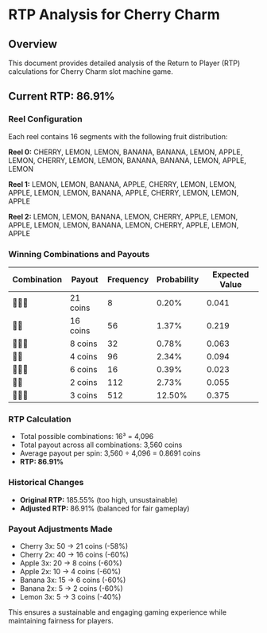 # RTP Analysis for Cherry Charm

## Overview
This document provides detailed analysis of the Return to Player (RTP) calculations for Cherry Charm slot machine game.

## Current RTP: 86.91%

### Reel Configuration
Each reel contains 16 segments with the following fruit distribution:

**Reel 0:** CHERRY, LEMON, LEMON, BANANA, BANANA, LEMON, APPLE, LEMON, CHERRY, LEMON, LEMON, BANANA, BANANA, LEMON, APPLE, LEMON

**Reel 1:** LEMON, LEMON, BANANA, APPLE, CHERRY, LEMON, LEMON, APPLE, LEMON, LEMON, BANANA, APPLE, CHERRY, LEMON, LEMON, APPLE

**Reel 2:** LEMON, LEMON, BANANA, LEMON, CHERRY, APPLE, LEMON, APPLE, LEMON, LEMON, BANANA, LEMON, CHERRY, APPLE, LEMON, APPLE

### Winning Combinations and Payouts

| Combination | Payout | Frequency | Probability | Expected Value |
|-------------|--------|-----------|-------------|----------------|
| 🍒🍒🍒 | 21 coins | 8 | 0.20% | 0.041 |
| 🍒🍒 | 16 coins | 56 | 1.37% | 0.219 |
| 🍎🍎🍎 | 8 coins | 32 | 0.78% | 0.063 |
| 🍎🍎 | 4 coins | 96 | 2.34% | 0.094 |
| 🍌🍌🍌 | 6 coins | 16 | 0.39% | 0.023 |
| 🍌🍌 | 2 coins | 112 | 2.73% | 0.055 |
| 🍋🍋🍋 | 3 coins | 512 | 12.50% | 0.375 |

### RTP Calculation
- Total possible combinations: 16³ = 4,096
- Total payout across all combinations: 3,560 coins
- Average payout per spin: 3,560 ÷ 4,096 = 0.8691 coins
- **RTP: 86.91%**

### Historical Changes
- **Original RTP:** 185.55% (too high, unsustainable)
- **Adjusted RTP:** 86.91% (balanced for fair gameplay)

### Payout Adjustments Made
- Cherry 3x: 50 → 21 coins (-58%)
- Cherry 2x: 40 → 16 coins (-60%)
- Apple 3x: 20 → 8 coins (-60%)
- Apple 2x: 10 → 4 coins (-60%)
- Banana 3x: 15 → 6 coins (-60%)
- Banana 2x: 5 → 2 coins (-60%)
- Lemon 3x: 5 → 3 coins (-40%)

This ensures a sustainable and engaging gaming experience while maintaining fairness for players.